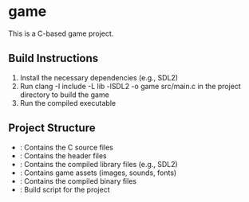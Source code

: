 # game

This is a C-based game project.

## Build Instructions

1. Install the necessary dependencies (e.g., SDL2)
2. Run clang -I include -L lib -lSDL2 -o game src/main.c in the project directory to build the game
3. Run the compiled executable 

## Project Structure

- : Contains the C source files
- : Contains the header files
- : Contains the compiled library files (e.g., SDL2)
- : Contains game assets (images, sounds, fonts)
- : Contains the compiled binary files
- : Build script for the project
